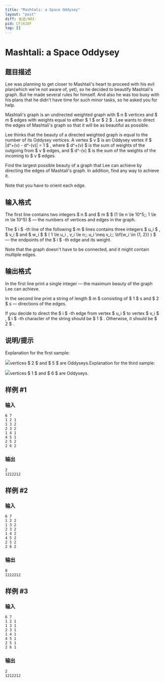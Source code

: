 ```yaml
---
title: "Mashtali: a Space Oddysey"
layout: "post"
diff: 省选/NOI-
pid: CF1610F
tag: []
---
```


# Mashtali: a Space Oddysey

## 题目描述

Lee was planning to get closer to Mashtali's heart to proceed with his evil plan(which we're not aware of, yet), so he decided to beautify Mashtali's graph. But he made several rules for himself. And also he was too busy with his plans that he didn't have time for such minor tasks, so he asked you for help.

Mashtali's graph is an undirected weighted graph with $ n $ vertices and $ m $ edges with weights equal to either $ 1 $ or $ 2 $ . Lee wants to direct the edges of Mashtali's graph so that it will be as beautiful as possible.

Lee thinks that the beauty of a directed weighted graph is equal to the number of its Oddysey vertices. A vertex $ v $ is an Oddysey vertex if $ |d^+(v) - d^-(v)| = 1 $ , where $ d^+(v) $ is the sum of weights of the outgoing from $ v $ edges, and $ d^-(v) $ is the sum of the weights of the incoming to $ v $ edges.

Find the largest possible beauty of a graph that Lee can achieve by directing the edges of Mashtali's graph. In addition, find any way to achieve it.

Note that you have to orient each edge.

## 输入格式

The first line contains two integers $ n $ and $ m $ $ (1 \le n \le  10^5;\; 1 \le m \le  10^5) $ — the numbers of vertices and edges in the graph.

The $ i $ -th line of the following $ m $ lines contains three integers $ u_i $ , $ v_i $ and $ w_i $ $ ( 1 \le u_i , v_i \le n;\; u_i \neq v_i;\; \bf{w_i \in \{1, 2\}} ) $ — the endpoints of the $ i $ -th edge and its weight.

Note that the graph doesn't have to be connected, and it might contain multiple edges.

## 输出格式

In the first line print a single integer — the maximum beauty of the graph Lee can achieve.

In the second line print a string of length $ m $ consisting of $ 1 $ s and $ 2 $ s — directions of the edges.

If you decide to direct the $ i $ -th edge from vertex $ u_i $ to vertex $ v_i $ , $ i $ -th character of the string should be $ 1 $ . Otherwise, it should be $ 2 $ .

## 说明/提示

Explanation for the first sample:

 ![](https://cdn.luogu.com.cn/upload/vjudge_pic/CF1610F/a4614594b723b72a19d4d1b5c8229a43b8f1a5c9.png)vertices $ 2 $ and $ 5 $ are Oddyseys.Explanation for the third sample:

 ![](https://cdn.luogu.com.cn/upload/vjudge_pic/CF1610F/f5aa7e97eab85e41a3c0b51c15a1009e091876b5.png)vertices $ 1 $ and $ 6 $ are Oddyseys.

## 样例 #1

### 输入

```
6 7
1 2 1
1 3 2
2 3 2
1 4 1
4 5 1
2 5 2
2 6 2
```

### 输出

```
2
1212212
```

## 样例 #2

### 输入

```
6 7
1 2 2
1 3 2
2 3 2
1 4 2
4 5 2
2 5 2
2 6 2
```

### 输出

```
0
1212212
```

## 样例 #3

### 输入

```
6 7
1 2 1
1 3 1
2 3 1
1 4 1
4 5 1
2 5 1
2 6 1
```

### 输出

```
2
1212212
```

